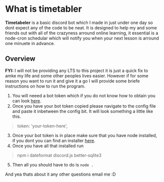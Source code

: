 # What is timetabler

**Timetabeler** is a basic discord bot which I made in just under one day so dont expect any of the code to be neat. It is designed to help my and some friends out with all of the crazyness arround online learning, it essential is a node-cron schedular which will notify you  when your next lesson is arround one minuete in advance.

## Overview

**FYI:** I will not be providing any LTS to this project it is just a quick fix to amke my life and some other peoples lives easier. However if for some reason you want to run it and give it a go I will provide some briefe instructions on how to run the program.

 1. You will neeed a bot token which if you do not know how to obtain you can look [here](https://github.com/reactiflux/discord-irc/wiki/Creating-a-discord-bot-&-getting-a-token).
 2. Once you have your bot token copied please navigate to the config file and paste it inbetween the config bit. It will look something a little like this. 
 > token:  'your-token-here',
 3. Once your bot token is in place make sure that you have node installed, if you dont you can find an installer [here](https://nodejs.org/en/download/package-manager/).
 4. Once you have all that installed run
 > npm i dateformat discord.js better-sqlite3
5. Then all you should have to do is ``node .``

And yea thats about it any other questions email me :D
